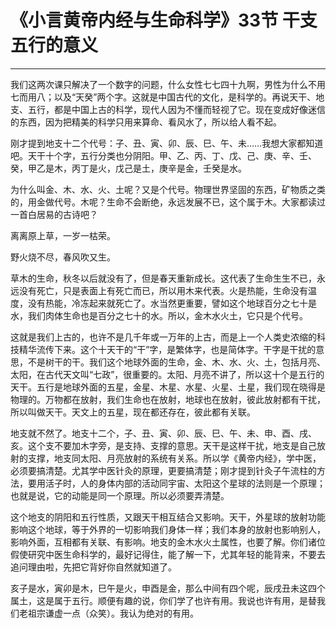 # 《小言黄帝内经与生命科学》33节 干支五行的意义

------

我们这两次课只解决了一个数字的问题，什么女性七七四十九啊，男性为什么不用七而用八；以及“天癸”两个字。这就是中国古代的文化，是科学的。再说天干、地支、五行，都是中国上古的科学，现代人因为不懂而轻视了它。现在变成好像迷信的东西，因为把精美的科学只用来算命、看风水了，所以给人看不起。

刚才提到地支十二个代号：子、丑、寅、卯、辰、巳、午、未……我想大家都知道吧。天干十个字，五行分类也分阴阳。甲、乙、丙、丁、戊、己、庚、辛、壬、癸，甲乙是木，丙丁是火，戊己是土，庚辛是金，壬癸是水。

为什么叫金、木、水、火、土呢？又是个代号。物理世界坚固的东西，矿物质之类的，用金做代号。木呢？生命不会断绝，永远发展不已，这个属于木。大家都读过一首白居易的古诗吧？

离离原上草，一岁一枯荣。

野火烧不尽，春风吹又生。

草木的生命，秋冬以后就没有了，但是春天重新成长。这代表了生命生生不已，永远没有死亡，只是表面上有死亡而已，所以用木来代表。火是热能，生命没有温度，没有热能，冷冻起来就死亡了。水当然更重要，譬如这个地球百分之七十是水，我们肉体生命也是百分之七十的水。所以，金木水火土，它只是个代号。

这就是我们上古的，也许不是几千年或一万年的上古，而是上一个人类史浓缩的科技精华流传下来。这个十天干的“干”字，是繁体字，也是简体字。干字是干扰的意思，不是树干的干。我们这个地球外面的生命，金、木、水、火、土，包括月亮、太阳，在古代天文叫“七政”，很重要的。太阳、月亮不讲了，所以这十个是五行的天干。五行是地球外面的五星，金星、木星、水星、火星、土星，我们现在晓得是物理的。万物都在放射，我们生命也在放射，地球也在放射，彼此放射都有干扰，所以叫做天干。天文上的五星，现在都还存在，彼此都有关联。

地支就不然了。地支十二个，子、丑、寅、卯、辰、巳、午、未、申、酉、戌、亥。这个支不要加木字旁，是支持、支撑的意思。天干是这样干扰，地支是自己放射的支撑，地支同太阳、月亮放射的系统有关系。所以学《黄帝内经》，学中医，必须要搞清楚。尤其学中医针灸的原理，更要搞清楚；刚才提到针灸子午流柱的方法，要用活子时，人的身体内部的活动同宇宙、太阳这个星球的法则是一个原理；也就是说，它的动能是同一个原理。所以必须要弄清楚。

这个地支的阴阳和五行性质，又跟天干相互结合又影响。天干，外星球的放射功能影响这个地球，等于外界的一切影响我们身体一样；我们本身的放射也影响别人，影响外面，互相都有关联、有影响。地支的金木水火土属性，也要了解。你们诸位假使研究中医生命科学的，最好记得住，能了解一下，尤其年轻的能背来，不要去追问理由啦，先把它背好你自然就知道了。

亥子是水，寅卯是木，巳午是火，申酉是金，那么中间有四个呢，辰戌丑未这四个属土，这是属于五行。顺便有趣的说，你们学了也许有用。我说也许有用，是替我们老祖宗谦虚一点（众笑）。我认为绝对的有用。